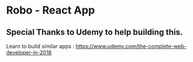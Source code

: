 # Robo - React App
## Special Thanks to Udemy to help building this.

Learn to build similar apps : 
https://www.udemy.com/the-complete-web-developer-in-2018
